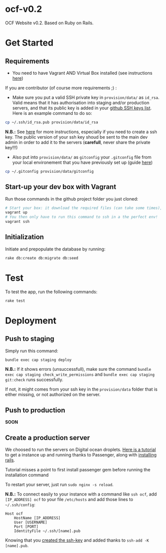 ocf-v0.2
=================

OCF Website v0.2. Based on Ruby on Rails.

# Get Started

## Requirements

- You need to have Vagrant AND Virtual Box installed (see instructions [here](https://github.com/ourcommonfuture/dev-howto))

If you are contributor (of course more requirements ;) :

- Make sure you put a valid SSH private key in `provision/data/` as `id_rsa`. Valid means that it has authorisation into staging and/or production servers, and that its public key is added in your [github SSH keys list](https://github.com/settings/ssh). Here is an example command to do so:

```bash
cp ~/.ssh/id_rsa.pub provision/data/id_rsa
```

**N.B.:** See [here](https://help.github.com/articles/generating-ssh-keys/) for more instructions, especially if you need to create a ssh key. The public version of your ssh key shoud be sent to the main dev admin in order to add it to the servers (**carefull**, never share the private key!!!)

- Also put into `provision/data/` as `gitconfig` your `.gitconfig` file from your local environement that you have previously set up (guide [here](https://help.github.com/articles/set-up-git/))

```bash
cp ~/.gitconfig provision/data/gitconfig
```

## Start-up your dev box with Vagrant

Run those commands in the github project folder you just cloned:
```bash
# Start your box: it download the required files (can take some times), run the VM and configure the whole environement (this can also take some times, go grab a coffee and enjoy the feeling of seeing the computer doing stuff for you :)
vagrant up
# You then only have to run this command to ssh in a the perfect env!
vagrant ssh
```

## Initialization

Initiate and prepopulate the database by running:

```bash
rake db:create db:migrate db:seed
```

# Test

To test the app, run the following commands:

```bash
rake test
```

# Deployment

## Push to staging

Simply run this command:

```bash
bundle exec cap staging deploy
```

**N.B.:** If it shows errors (unsuccessfull), make sure the command `bundle exec cap staging check_write_permissions` and `bundle exec cap staging git:check` runs successfully.

If not, it might comes from your ssh key in the `provision/data` folder that is either missing, or not authorized on the server.

## Push to production

**SOON**

## Create a production server

We choosed to run the servers on Digital ocean droplets. [Here is a tutorial](https://www.digitalocean.com/community/tutorials/how-to-deploy-a-rails-app-with-passenger-and-nginx-on-ubuntu-14-04) to get a instance up and running thanks to Passenger, along with [installing rails](https://gorails.com/setup/ubuntu/14.10).


Tutorial misses a point to first install passenger gem before running the installation command

To restart your server, just run `sudo nginx -s reload`.

**N.B.:** To connect easily to your instance with a command like `ssh ocf`, add `[IP_ADDRESS] ocf` to your file `/etc/hosts` and add those lines to `~/.ssh/config`:

```
Host ocf
	HostName [IP_ADDRESS]
	User [USERNAME]
	Port [PORT]
	IdentityFile ~/.ssh/[name].pub
```

Knowing that you [created the ssh-key](https://help.github.com/articles/generating-ssh-keys/) and added thanks to `ssh-add -K [name].pub`.
